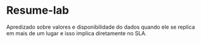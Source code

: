 # Resume-lab

Apredizado sobre valores e disponibilidade do dados quando ele se replica em mais de um lugar e isso implica diretamente no SLA.
